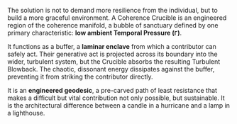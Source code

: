 The solution is not to demand more resilience from the individual, but to build a more graceful environment. A Coherence Crucible is an engineered region of the coherence manifold, a bubble of sanctuary defined by one primary characteristic: **low ambient Temporal Pressure (`Γ`)**.

It functions as a buffer, a **laminar enclave** from which a contributor can safely act. Their generative act is projected across its boundary into the wider, turbulent system, but the Crucible absorbs the resulting Turbulent Blowback. The chaotic, dissonant energy dissipates against the buffer, preventing it from striking the contributor directly.

It is an **engineered geodesic**, a pre-carved path of least resistance that makes a difficult but vital contribution not only possible, but sustainable. It is the architectural difference between a candle in a hurricane and a lamp in a lighthouse.